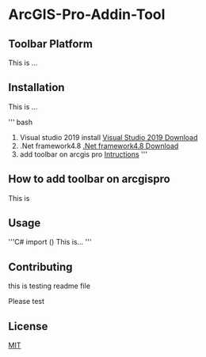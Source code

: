 # ArcGIS-Pro-Addin-Tool


## Toolbar Platform
This is ...

## Installation
This is ...

''' bash
1) Visual studio 2019 install
[Visual Studio 2019 Download ](https://visualstudio.microsoft.com/downloads/)
2) .Net framework4.8
[.Net framework4.8 Download](https://dotnet.microsoft.com/download)
3) add toolbar on arcgis pro
[Intructions](https://awesomeopensource.com/project/Esri/arcgis-pro-sdk-community-samples)
'''
## How to add toolbar on arcgispro

This is


## Usage

'''C#
import ()
This is...
'''

## Contributing
this is testing readme file

Please test

## License

[MIT](http://google.com)

